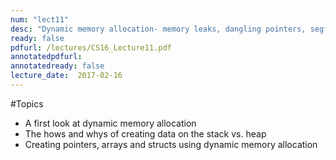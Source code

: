 ```yaml
---
num: "lect11"
desc: "Dynamic memory allocation- memory leaks, dangling pointers, segfaults"
ready: false
pdfurl: /lectures/CS16_Lecture11.pdf
annotatedpdfurl: 
annotatedready: false
lecture_date:  2017-02-16 
---
```


#Topics
* A first look at dynamic memory allocation
* The hows and whys of creating data on the stack vs. heap
* Creating pointers, arrays and structs using dynamic memory allocation